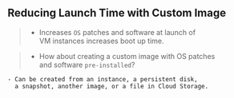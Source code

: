 ## Reducing Launch Time with Custom Image

> - Increases `OS` patches and software at launch of <br />
    VM instances increases boot up time.

> - How about creating a custom image with OS patches <br />
    and software `pre-installed`?

```plaintext
- Can be created from an instance, a persistent disk,
  a snapshot, another image, or a file in Cloud Storage.
```
